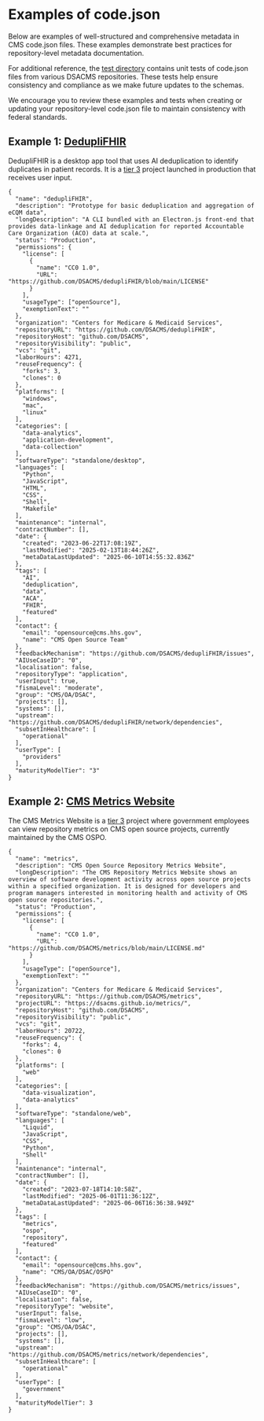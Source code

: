 # Examples of code.json

Below are examples of well-structured and comprehensive metadata in CMS code.json files. These examples demonstrate best practices for repository-level metadata documentation.

For additional reference, the [test directory](../schemas/test) contains unit tests of code.json files from various DSACMS repositories. These tests help ensure consistency and compliance as we make future updates to the schemas.

We encourage you to review these examples and tests when creating or updating your repository-level code.json file to maintain consistency with federal standards.

## Example 1: [DedupliFHIR](https://github.com/DSACMS/dedupliFHIR)

DedupliFHIR is a desktop app tool that uses AI deduplication to identify duplicates in patient records. It is a [tier 3](https://github.com/DSACMS/repo-scaffolder/blob/dev/maturity-model-tiers.md#tier-information) project launched in production that receives user input.

```
{
  "name": "dedupliFHIR",
  "description": "Prototype for basic deduplication and aggregation of eCQM data",
  "longDescription": "A CLI bundled with an Electron.js front-end that provides data-linkage and AI deduplication for reported Accountable Care Organization (ACO) data at scale.",
  "status": "Production",
  "permissions": {
    "license": [
      {
        "name": "CC0 1.0",
        "URL": "https://github.com/DSACMS/dedupliFHIR/blob/main/LICENSE"
      }
    ],
    "usageType": ["openSource"],
    "exemptionText": ""
  },
  "organization": "Centers for Medicare & Medicaid Services",
  "repositoryURL": "https://github.com/DSACMS/dedupliFHIR",
  "repositoryHost": "github.com/DSACMS",
  "repositoryVisibility": "public",
  "vcs": "git",
  "laborHours": 4271,
  "reuseFrequency": {
    "forks": 3,
    "clones": 0
  },
  "platforms": [
    "windows",
    "mac",
    "linux"
  ],
  "categories": [
    "data-analytics",
    "application-development",
    "data-collection"
  ],
  "softwareType": "standalone/desktop",
  "languages": [
    "Python",
    "JavaScript",
    "HTML",
    "CSS",
    "Shell",
    "Makefile"
  ],
  "maintenance": "internal",
  "contractNumber": [],
  "date": {
    "created": "2023-06-22T17:08:19Z",
    "lastModified": "2025-02-13T18:44:26Z",
    "metaDataLastUpdated": "2025-06-10T14:55:32.836Z"
  },
  "tags": [
    "AI",
    "deduplication",
    "data",
    "ACA",
    "FHIR",
    "featured"
  ],
  "contact": {
    "email": "opensource@cms.hhs.gov",
    "name": "CMS Open Source Team"
  },
  "feedbackMechanism": "https://github.com/DSACMS/dedupliFHIR/issues",
  "AIUseCaseID": "0",
  "localisation": false,
  "repositoryType": "application",
  "userInput": true,
  "fismaLevel": "moderate",
  "group": "CMS/OA/DSAC",
  "projects": [],
  "systems": [],
  "upstream": "https://github.com/DSACMS/dedupliFHIR/network/dependencies",
  "subsetInHealthcare": [
    "operational"
  ],
  "userType": [
    "providers"
  ],
  "maturityModelTier": "3"
}
```

## Example 2: [CMS Metrics Website](https://github.com/DSACMS/metrics)

The CMS Metrics Website is a [tier 3](https://github.com/DSACMS/repo-scaffolder/blob/dev/maturity-model-tiers.md#tier-information) project where government employees can view repository metrics on CMS open source projects, currently maintained by the CMS OSPO.

```
{
  "name": "metrics",
  "description": "CMS Open Source Repository Metrics Website",
  "longDescription": "The CMS Repository Metrics Website shows an overview of software development activity across open source projects within a specified organization. It is designed for developers and program managers interested in monitoring health and activity of CMS open source repositories.",
  "status": "Production",
  "permissions": {
    "license": [
      {
        "name": "CC0 1.0",
        "URL": "https://github.com/DSACMS/metrics/blob/main/LICENSE.md"
      }
    ],
    "usageType": ["openSource"],
    "exemptionText": ""
  },
  "organization": "Centers for Medicare & Medicaid Services",
  "repositoryURL": "https://github.com/DSACMS/metrics",
  "projectURL": "https://dsacms.github.io/metrics/",
  "repositoryHost": "github.com/DSACMS",
  "repositoryVisibility": "public",
  "vcs": "git",
  "laborHours": 20722,
  "reuseFrequency": {
    "forks": 4,
    "clones": 0
  },
  "platforms": [
    "web"
  ],
  "categories": [
    "data-visualization",
    "data-analytics"
  ],
  "softwareType": "standalone/web",
  "languages": [
    "Liquid",
    "JavaScript",
    "CSS",
    "Python",
    "Shell"
  ],
  "maintenance": "internal",
  "contractNumber": [],
  "date": {
    "created": "2023-07-18T14:10:58Z",
    "lastModified": "2025-06-01T11:36:12Z",
    "metaDataLastUpdated": "2025-06-06T16:36:38.949Z"
  },
  "tags": [
    "metrics",
    "ospo",
    "repository",
    "featured"
  ],
  "contact": {
    "email": "opensource@cms.hhs.gov",
    "name": "CMS/OA/DSAC/OSPO"
  },
  "feedbackMechanism": "https://github.com/DSACMS/metrics/issues",
  "AIUseCaseID": "0",
  "localisation": false,
  "repositoryType": "website",
  "userInput": false,
  "fismaLevel": "low",
  "group": "CMS/OA/DSAC",
  "projects": [],
  "systems": [],
  "upstream": "https://github.com/DSACMS/metrics/network/dependencies",
  "subsetInHealthcare": [
    "operational"
  ],
  "userType": [
    "government"
  ],
  "maturityModelTier": 3
}
```
